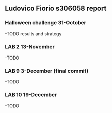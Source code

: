 ## Ludovico Fiorio s306058 report
### Halloween challenge 31-October
-TODO results and strategy
### LAB 2 13-November
-TODO
### LAB 9 3-December (final commit)
-TODO
### LAB 10 19-December 
-TODO
